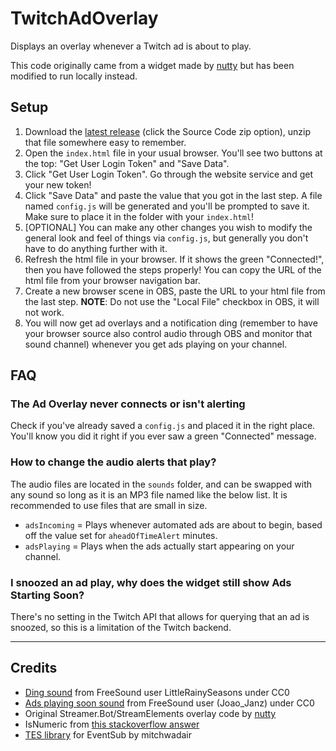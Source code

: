 # TwitchAdOverlay

Displays an overlay whenever a Twitch ad is about to play.

This code originally came from a widget made by [nutty](https://www.youtube.com/watch?v=e5B7ZNGtkac) but has been modified to run locally instead.

## Setup

1. Download the [latest release](https://github.com/SocksTheWolf/TwitchAdOverlay/releases/latest) (click the Source Code zip option), unzip that file somewhere easy to remember.
2. Open the `index.html` file in your usual browser. You'll see two buttons at the top: "Get User Login Token" and "Save Data".
3. Click "Get User Login Token". Go through the website service and get your new token!
4. Click "Save Data" and paste the value that you got in the last step. A file named `config.js` will be generated and you'll be prompted to save it. Make sure to place it in the folder with your `index.html`!
5. [OPTIONAL] You can make any other changes you wish to modify the general look and feel of things via `config.js`, but generally you don't have to do anything further with it.
6. Refresh the html file in your browser. If it shows the green "Connected!", then you have followed the steps properly! You can copy the URL of the html file from your browser navigation bar.
7. Create a new browser scene in OBS, paste the URL to your html file from the last step. **NOTE**: Do not use the "Local File" checkbox in OBS, it will not work.
8. You will now get ad overlays and a notification ding (remember to have your browser source also control audio through OBS and monitor that sound channel) whenever you get ads playing on your channel.

## FAQ

### The Ad Overlay never connects or isn't alerting

Check if you've already saved a `config.js` and placed it in the right place. You'll know you did it right if you ever saw a green "Connected" message.

### How to change the audio alerts that play?

The audio files are located in the `sounds` folder, and can be swapped with any sound so long as it is an MP3 file named like the below list. It is recommended to use files that are small in size.

- `adsIncoming` = Plays whenever automated ads are about to begin, based off the value set for `aheadOfTimeAlert` minutes.
- `adsPlaying` = Plays when the ads actually start appearing on your channel.

### I snoozed an ad play, why does the widget still show Ads Starting Soon?

There's no setting in the Twitch API that allows for querying that an ad is snoozed, so this is a limitation of the Twitch backend.

---

## Credits

- [Ding sound](https://freesound.org/people/LittleRainySeasons/sounds/335908/) from FreeSound user LittleRainySeasons under CC0
- [Ads playing soon sound](https://freesound.org/people/Joao_Janz/sounds/478513/) from FreeSound user (Joao_Janz) under CC0
- Original Streamer.Bot/StreamElements overlay code by [nutty](https://www.youtube.com/@nuttylmao)
- IsNumeric from [this stackoverflow answer](https://stackoverflow.com/a/175787)
- [TES library](https://github.com/mitchwadair/tesjs) for EventSub by mitchwadair

